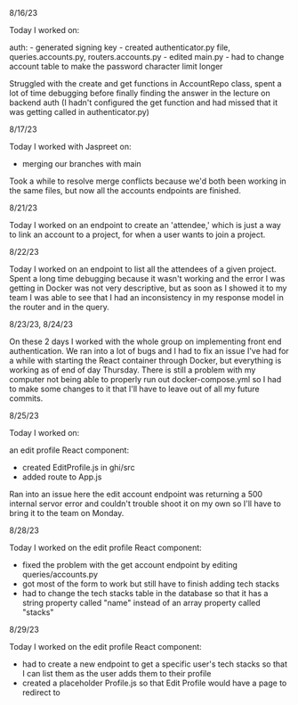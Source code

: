 8/16/23

Today I worked on:

auth:   - generated signing key
        - created authenticator.py file, queries.accounts.py, routers.accounts.py
        - edited main.py
        - had to change account table to make the password character limit longer

Struggled with the create and get functions in AccountRepo class, spent a lot of time debugging before finally finding the answer in the lecture on backend auth (I hadn't configured the get function and had missed that it was getting called in authenticator.py)


8/17/23

Today I worked with Jaspreet on:

- merging our branches with main

Took a while to resolve merge conflicts because we'd both been working in the same files, but now all the accounts endpoints are finished.


8/21/23

Today I worked on an endpoint to create an 'attendee,' which is just a way to link an account to a project, for when a user wants to join a project.

8/22/23

Today I worked on an endpoint to list all the attendees of a given project. Spent a long time debugging because it wasn't working and the error I was getting in Docker was not very descriptive, but as soon as I showed it to my team I was able to see that I had an inconsistency in my response model in the router and in the query.

8/23/23, 8/24/23

On these 2 days I worked with the whole group on implementing front end authentication. We ran into a lot of bugs and I had to fix an issue I've had for a while with starting the React container through Docker, but everything is working as of end of day Thursday. There is still a problem with my computer not being able to properly run out docker-compose.yml so I had to make some changes to it that I'll have to leave out of all my future commits.

8/25/23

Today I worked on:

an edit profile React component:

- created EditProfile.js in ghi/src
- added route to App.js

Ran into an issue here the edit account endpoint was returning a 500 internal servor error and couldn't trouble shoot it on my own so I'll have to bring it to the team on Monday.

8/28/23

Today I worked on the edit profile React component:

- fixed the problem with the get account endpoint by editing queries/accounts.py
- got most of the form to work but still have to finish adding tech stacks
- had to change the tech stacks table in the database so that it has a string property called "name" instead of an array property called "stacks"

8/29/23

Today I worked on the edit profile React component:

- had to create a new endpoint to get a specific user's tech stacks so that I can list them as the user adds them to their profile
- created a placeholder Profile.js so that Edit Profile would have a page to redirect to
